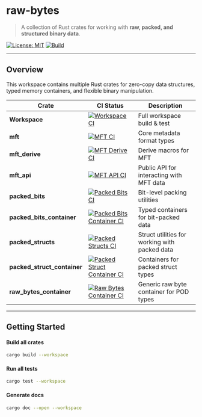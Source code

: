 # raw-bytes


> A collection of Rust crates for working with **raw, packed, and structured binary data**.


[![License: MIT](https://img.shields.io/badge/License-MIT-yellow.svg)](https://opensource.org/licenses/MIT)
[![Build](https://github.com/stormogulen/raw-bytes/actions/workflows/ci.yml/badge.svg)](https://github.com/stormogulen/raw-bytes/actions)

---


## Overview

This workspace contains multiple Rust crates for zero-copy data structures, typed memory containers, and flexible binary manipulation.


| Crate | CI Status | Description |
|-------|------------|-------------|
| **Workspace** | [![Workspace CI](https://github.com/stormogulen/raw-bytes/actions/workflows/ci.yml/badge.svg)](https://github.com/stormogulen/raw-bytes/actions/workflows/ci.yml) | Full workspace build & test |
| **mft** | [![MFT CI](https://github.com/stormogulen/raw-bytes/actions/workflows/mft.yml/badge.svg)](https://github.com/stormogulen/raw-bytes/actions/workflows/mft.yml) | Core metadata format types |
| **mft_derive** | [![MFT Derive CI](https://github.com/stormogulen/raw-bytes/actions/workflows/mft_derive.yml/badge.svg)](https://github.com/stormogulen/raw-bytes/actions/workflows/mft_derive.yml) | Derive macros for MFT |
| **mft_api** | [![MFT API CI](https://github.com/stormogulen/raw-bytes/actions/workflows/mft_api.yml/badge.svg)](https://github.com/stormogulen/raw-bytes/actions/workflows/mft_api.yml) | Public API for interacting with MFT data |
| **packed_bits** | [![Packed Bits CI](https://github.com/stormogulen/raw-bytes/actions/workflows/packed_bits.yml/badge.svg)](https://github.com/stormogulen/raw-bytes/actions/workflows/packed_bits.yml) | Bit-level packing utilities |
| **packed_bits_container** | [![Packed Bits Container CI](https://github.com/stormogulen/raw-bytes/actions/workflows/packed_bits_container.yml/badge.svg)](https://github.com/stormogulen/raw-bytes/actions/workflows/packed_bits_container.yml) | Typed containers for bit-packed data |
| **packed_structs** | [![Packed Structs CI](https://github.com/stormogulen/raw-bytes/actions/workflows/packed_structs.yml/badge.svg)](https://github.com/stormogulen/raw-bytes/actions/workflows/packed_structs.yml) | Struct utilities for working with packed data |
| **packed_struct_container** | [![Packed Struct Container CI](https://github.com/stormogulen/raw-bytes/actions/workflows/packed_struct_container.yml/badge.svg)](https://github.com/stormogulen/raw-bytes/actions/workflows/packed_struct_container.yml) | Containers for packed struct types |
| **raw_bytes_container** | [![Raw Bytes Container CI](https://github.com/stormogulen/raw-bytes/actions/workflows/raw_bytes_container.yml/badge.svg)](https://github.com/stormogulen/raw-bytes/actions/workflows/raw_bytes_container.yml) | Generic raw byte container for POD types |

---

## Getting Started

#### Build all crates
```bash
cargo build --workspace
````

#### Run all tests
```bash 
cargo test --workspace
```

#### Generate docs
```bash
cargo doc --open --workspace
```